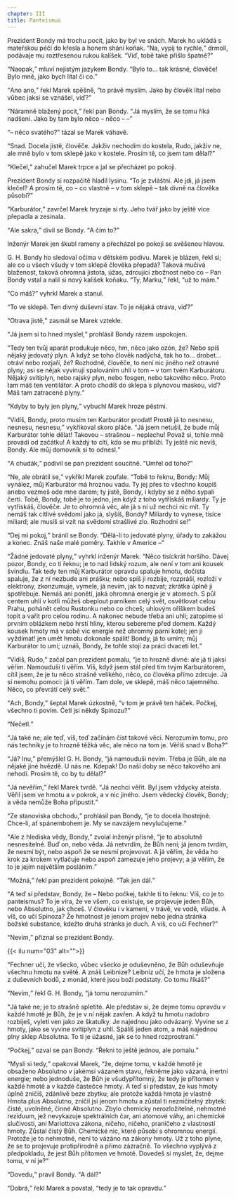 ```yaml
---
chapter: III
title: Panteismus
---
```


Prezident Bondy má trochu pocit, jako by byl ve snách.
Marek ho ukládá s mateřskou péčí do křesla a honem shání koňak.
<q>Na, vypij to rychle,</q> drmolí, podávaje mu roztřesenou rukou kalíšek.
<q>Viď, tobě také přišlo špatně?</q>

<q>Naopak,</q> mluví nejistým jazykem Bondy.
<q>Bylo to… tak krásné, člověče!
Bylo mně, jako bych lítal či co.</q>

<q>Ano ano,</q> řekl Marek spěšně, <q>to právě myslím.
Jako by člověk lítal nebo vůbec jaksi se vznášel, viď?</q>

<q>Náramně blažený pocit,</q> řekl pan Bondy.
<q>Já myslím, že se tomu říká nadšení.
Jako by tam bylo něco – něco – –</q>

<q>– něco svatého?</q>
tázal se Marek váhavě.

<q>Snad.
Docela jistě, člověče.
Jakživ nechodím do kostela, Rudo, jakživ ne, ale mně bylo v tom sklepě jako v kostele.
Prosím tě, co jsem tam dělal?</q>

<q>Klečel,</q> zahučel Marek trpce a jal se přecházet po pokoji.

Prezident Bondy si rozpačitě hladil lysinu.
<q>To je zvláštní.
Ale jdi, já jsem klečel?
A prosím tě, co – co vlastně – v tom sklepě – tak divně na člověka působí?</q>

<q>Karburátor,</q> zavrčel Marek hryzaje si rty.
Jeho tvář jako by ještě více přepadla a zesinala.

<q>Ale sakra,</q> divil se Bondy.
<q>A čím to?</q>

Inženýr Marek jen škubl rameny a přecházel po pokoji se svěšenou hlavou.

G. H. Bondy ho sledoval očima v dětském podivu.
Marek je blázen, řekl si; ale co u všech všudy v tom sklepě člověka přepadá?
Taková mučivá blaženost, taková ohromná jistota, úžas, zdrcující zbožnost nebo co – Pan
Bondy vstal a nalil si nový kalíšek koňaku.
<q>Ty, Marku,</q> řekl, <q>už to mám.</q>

<q>Co máš?</q>
vyhrkl Marek a stanul.

<q>To ve sklepě.
Ten divný duševní stav.
To je nějaká otrava, viď?</q>

<q>Otrava jistě,</q> zasmál se Marek vztekle.

<q>Já jsem si to hned myslel,</q> prohlásil Bondy rázem uspokojen.

<q>Tedy ten tvůj aparát produkuje něco, hm, něco jako ozón, že?
Nebo spíš nějaký jedovatý plyn.
A když se toho člověk nadýchá, tak ho to… drobet… otráví nebo rozjaří, že?
Rozhodně, člověče, to není nic jiného než otravné plyny; asi se nějak vyvinují spalováním uhlí v tom – v tom tvém Karburátoru.
Nějaký svítiplyn, nebo rajský plyn, nebo fosgen, nebo takového něco.
Proto tam máš ten ventilátor.
A proto chodíš do sklepa s plynovou maskou, viď?
Máš tam zatracené plyny.</q>

<q>Kdyby to byly jen plyny,</q> vybuchl Marek hroze pěstmi.

<q>Vidíš, Bondy, proto musím ten Karburátor prodat!
Prostě já to nesnesu, nesnesu, nesnesu,</q> vykřikoval skoro pláče.
<q>Já jsem netušil, že bude můj Karburátor tohle dělat!
Takovou – strašnou – neplechu!
Považ si, tohle mně provádí od začátku!
A každý to cítí, kdo se mu přiblíží.
Ty ještě nic nevíš, Bondy.
Ale můj domovník si to odnesl.</q>

<q>A chudák,</q> podivil se pan prezident soucitně.
<q>Umřel od toho?</q>

<q>Ne, ale obrátil se,</q> vykřikl Marek zoufale.
<q>Tobě to řeknu, Bondy: Můj vynález, můj Karburátor má hroznou vadu.
Ty jej přes to všechno koupíš anebo vezmeš ode mne darem; ty jistě, Bondy, i kdyby se z něho sypali čerti.
Tobě, Bondy, tobě je to jedno, jen když z toho vytřískáš miliardy.
Ty je vytřískáš, člověče.
Je to ohromná věc, ale já s ní už nechci nic mít.
Ty nemáš tak citlivé svědomí jako já, slyšíš, Bondy?
Miliardy to vynese, tisíce miliard; ale musíš si vzít na svědomí strašlivé zlo.
Rozhodni se!</q>

<q>Dej mi pokoj,</q> bránil se Bondy.
<q>Dělá-li to jedovaté plyny, úřady to zakážou a konec.
Znáš naše malé poměry.
Takhle v Americe –</q>

<q>Žádné jedovaté plyny,</q> vyhrkl inženýr Marek.
<q>Něco tisíckrát horšího.
Dávej pozor, Bondy, co ti řeknu; je to nad lidský rozum, ale není v tom ani kousek švindlu.
Tak tedy ten můj Karburátor opravdu spaluje hmotu, dočista spaluje, že z ní nezbude ani prášku; nebo spíš ji rozbije, rozpráší, rozloží v elektrony, zkonzumuje, vymele, já nevím, jak to nazvat; zkrátka úplně ji spotřebuje.
Nemáš ani ponětí, jaká ohromná energie je v atomech.
S půl centem uhlí v kotli můžeš obeplout parníkem celý svět, osvětlovat celou Prahu, pohánět celou Rustonku nebo co chceš; uhlovým oříškem budeš topit a vařit pro celou rodinu.
A nakonec nebude třeba ani uhlí; zatopíme si prvním oblázkem nebo hrstí hlíny, kterou sebereme před domem.
Každý kousek hmoty má v sobě víc energie než ohromný parní kotel; jen ji vyždímat! jen umět hmotu dokonale spálit!
Bondy, já to umím; můj Karburátor to umí; uznáš, Bondy, že tohle stojí za práci dvaceti let.</q>

<q>Vidíš, Rudo,</q> začal pan prezident pomalu, <q>je to hrozně divné: ale já ti jaksi věřím.
Namouduši ti věřím.
Víš, když jsem stál před tím tvým Karburátorem, cítil jsem, že je tu něco strašně velikého, něco, co člověka přímo zdrcuje.
Já si nemohu pomoci: já ti věřím.
Tam dole, ve sklepě, máš něco tajemného.
Něco, co převrátí celý svět.</q>

<q>Ach, Bondy,</q> šeptal Marek úzkostně, <q>v tom je právě ten háček.
Počkej, všechno ti povím.
Četl jsi někdy Spinozu?</q>

<q>Nečetl.</q>

<q>Já také ne; ale teď, víš, teď začínám číst takové věci.
Nerozumím tomu, pro nás techniky je to hrozně těžká věc, ale něco na tom je.
Věříš snad v Boha?</q>

<q>Já?
Inu,</q> přemýšlel G. H. Bondy, <q>já namouduši nevím.
Třeba je Bůh, ale na nějaké jiné hvězdě.
U nás ne.
Kdepak!
Do naší doby se něco takového ani nehodí.
Prosím tě, co by tu dělal?</q>

<q>Já nevěřím,</q> řekl Marek tvrdě.
<q>Já nechci věřit.
Byl jsem vždycky ateista.
Věřil jsem ve hmotu a v pokrok, a v nic jiného.
Jsem vědecký člověk, Bondy; a věda nemůže Boha připustit.</q>

<q>Ze stanoviska obchodu,</q> prohlásil pan Bondy, <q>je to docela lhostejné.
Chce-li, ať spánembohem je.
My se navzájem nevylučujeme.</q>

<q>Ale z hlediska vědy, Bondy,</q> zvolal inženýr přísně, <q>je to absolutně nesnesitelné.
Buď on, nebo věda.
Já netvrdím, že Bůh není; já jenom tvrdím, že nesmí být, nebo aspoň že se nesmí projevovat.
A já věřím, že věda ho krok za krokem vytlačuje nebo aspoň zamezuje jeho projevy; a já věřím, že to je jejím největším posláním.</q>

<q>Možná,</q> řekl pan prezident pokojně.
<q>Tak jen dál.</q>

<q>A teď si představ, Bondy, že – Nebo počkej, takhle ti to řeknu: Víš, co je to panteismus?
To je víra, že ve všem, co existuje, se projevuje jeden Bůh, nebo Absolutno, jak chceš.
V člověku i v kameni, v trávě, ve vodě, všude.
A víš, co učí Spinoza?
Že hmotnost je jenom projev nebo jedna stránka božské substance, kdežto druhá stránka je duch.
A víš, co učí
Fechner?</q>

<q>Nevím,</q> přiznal se prezident Bondy.

{{< ilu num="03" alt="">}}

<q>Fechner učí, že všecko, vůbec všecko je oduševněno, že Bůh oduševňuje všechnu hmotu na světě.
A znáš Leibnize?
Leibniz učí, že hmota je složena z duševních bodů, z monád, které jsou boží podstaty.
Co tomu říkáš?</q>

<q>Nevím,</q> řekl G. H. Bondy, <q>já tomu nerozumím.</q>

<q>Já také ne; je to strašně spletité.
Ale představ si, že dejme tomu opravdu v každé hmotě je Bůh, že je v ní nějak zavřen.
A když tu hmotu nadobro rozbiješ, vyletí ven jako ze škatulky.
Je najednou jako odvázaný.
Vyvine se z hmoty, jako se vyvine svítiplyn z uhlí.
Spálíš jeden atom, a máš najednou plny sklep Absolutna.
To ti je úžasné, jak se to hned rozprostraní.</q>

<q>Počkej,</q> ozval se pan Bondy.
<q>Řekni to ještě jednou, ale pomalu.</q>

<q>Mysli si tedy,</q> opakoval Marek, <q>že, dejme tomu, v každé hmotě je obsaženo Absolutno v jakémsi vázaném stavu, řekněme jako vázaná, inertní energie; nebo jednoduše, že Bůh je všudypřítomný, že tedy je přítomen v každé hmotě a v každé částečce hmoty.
A teď si představ, že kus hmoty úplně zničíš, zdánlivě beze zbytku; ale protože každá hmota je vlastně Hmota plus Absolutno, zničil jsi jenom hmotu a zůstal ti nezničitelný zbytek: čisté, uvolněné, činné Absolutno.
Zbylo chemicky nerozložitelné, nehmotné reziduum, jež nevykazuje spektrálních čar, ani atomové váhy, ani chemické slučivosti, ani
Mariottova zákona, ničeho, ničeho, praničeho z vlastností hmoty.
Zůstal čistý Bůh.
Chemické nic, které působí s ohromnou energií.
Protože je to nehmotné, není to vázáno na zákony hmoty.
Už z toho plyne, že se to projevuje protipřírodně a přímo zázračně.
To všechno vyplývá z předpokladu, že jest Bůh přítomen ve hmotě.
Dovedeš si myslet, že, dejme tomu, v ní je?</q>

<q>Dovedu,</q> pravil Bondy.
<q>A dál?</q>

<q>Dobrá,</q> řekl Marek a povstal, <q>tedy je to tak opravdu.</q>
